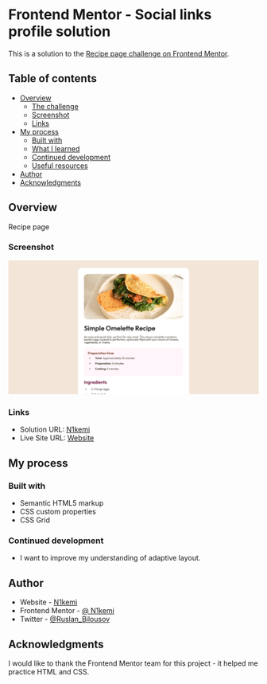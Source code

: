 # Frontend Mentor - Social links profile solution

This is a solution to the [Recipe page challenge on Frontend Mentor](https://www.frontendmentor.io/learning-paths/getting-started-on-frontend-mentor-XJhRWRREZd/steps/680659a15fd8a24eb4a00b6c/challenge/start).

## Table of contents

- [Overview](#overview)
  - [The challenge](#the-challenge)
  - [Screenshot](#screenshot)
  - [Links](#links)
- [My process](#my-process)
  - [Built with](#built-with)
  - [What I learned](#what-i-learned)
  - [Continued development](#continued-development)
  - [Useful resources](#useful-resources)
- [Author](#author)
- [Acknowledgments](#acknowledgments)

## Overview

Recipe page

### Screenshot

![](./screenshot.png)

### Links

- Solution URL: [N1kemi](https://github.com/N1kemi/Recipe-page?tab=readme-ov-file)
- Live Site URL: [Website](https://n1kemi.github.io/Recipe-page/)

## My process

### Built with

- Semantic HTML5 markup
- CSS custom properties
- CSS Grid

### Continued development

- I want to improve my understanding of adaptive layout.

## Author

- Website - [N1kemi](https://github.com/N1kemi)
- Frontend Mentor - [@ N1kemi](https://www.frontendmentor.io/profile/N1kemi)
- Twitter - [@Ruslan_Bilousov](https://x.com/Ruslan_Bilousov)

## Acknowledgments

I would like to thank the Frontend Mentor team for this project - it helped me practice HTML and CSS.
